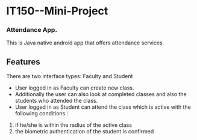 # IT150--Mini-Project
### Attendance App.
This is Java native android app that offers attendance services.

## Features

There are two interface types: Faculty and Student

- User logged in as Faculty can create new class.
- Additionally the user can also look at completed classes and also the students who attended the class.
- User logged in as Student can attend the class which is active with the following conditions :
1. if he/she is within the radius of the active class 
2. the biometric authentication of the student is confirmed

